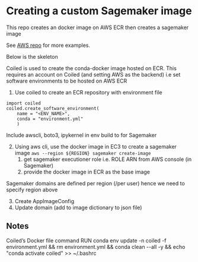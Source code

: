 # Creating a custom Sagemaker image

This repo creates an docker image on AWS ECR then creates a sagemaker image

See [AWS repo](https://github.com/aws-samples/sagemaker-studio-custom-image-samples) for more examples.

Below is the skeleton

Coiled is used to create the conda-docker image hosted on ECR.
This requires an account on Coiled (and setting AWS as the backend)
i.e set software environments to be hosted on AWS ECR

1. Use coiled to create an ECR repository with environment file
```
import coiled
coiled.create_software_environment(
	name = "<ENV_NAME>",
	conda = "environment.yml"
	)
```
Include awscli, boto3, ipykernel in env build to for Sagemaker
		
2. Using aws cli, use the docker image in EC3 to create a sagemaker image
`aws --region ${REGION} sagemaker create-image`
    1. get sagemaker executioner role i.e. ROLE ARN from AWS console (in Sagemaker)
    2. provide the docker image in ECR as the base image
    
Sagemaker domains are defined per region (/per user) hence we need to specify region above

3. Create AppImageConfig
4. Update domain (add to image dictionary to json file)


## Notes

Coiled’s Docker file command
 RUN conda env update -n coiled -f environment.yml     && rm environment.yml     && conda clean --all -y     && echo "conda activate coiled" >> ~/.bashrc


